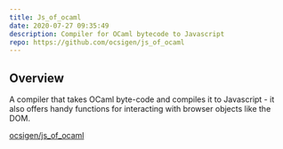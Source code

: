 ```yaml
---
title: Js_of_ocaml
date: 2020-07-27 09:35:49
description: Compiler for OCaml bytecode to Javascript
repo: https://github.com/ocsigen/js_of_ocaml
---
```


## Overview

A compiler that takes OCaml byte-code and compiles it to Javascript - it also offers handy functions for interacting with browser objects like the DOM. 

[ocsigen/js_of_ocaml](https://github.com/ocsigen/js_of_ocaml)
